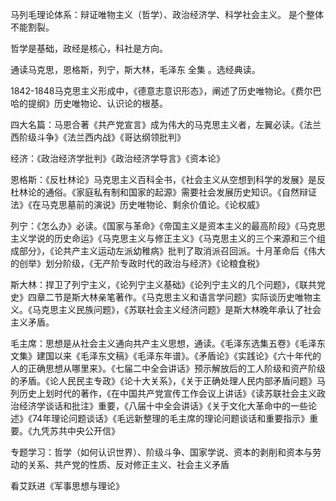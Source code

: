 马列毛理论体系：辩证唯物主义（哲学）、政治经济学、科学社会主义。  是个整体不能割裂。

哲学是基础，政经是核心，科社是方向。

通读马克思，恩格斯，列宁，斯大林，毛泽东 全集 。选经典读。

1842-1848马克思主义形成中，《德意志意识形态》，阐述了历史唯物论。《费尔巴哈的提纲》历史唯物论、认识论的根基。

四大名篇：马恩合著《共产党宣言》成为伟大的马克思主义者，左翼必读。《法兰西阶级斗争》《法兰西内战》《哥达纲领批判》

经济：《政治经济学批判》《政治经济学导言》《资本论》

恩格斯：《反杜林论》马克思主义百科全书，《社会主义从空想到科学的发展》是反杜林论的通俗。《家庭私有制和国家的起源》需要社会发展历史知识。《自然辩证法》《在马克思墓前的演说》历史唯物论、剩余价值论。《论权威》

列宁：《怎么办》必读。《国家与革命》《帝国主义是资本主义的最高阶段》《马克思主义学说的历史命运》《马克思主义与修正主义》《马克思主义的三个来源和三个组成部分》，《论共产主义运动左派幼稚病》批判了取消派召回派。十月革命后《伟大的创举》划分阶级，《无产阶专政时代的政治与经济》《论粮食税》

斯大林：捍卫了列宁主义，《论列宁主义基础》《论列宁主义的几个问题》，《联共党史》四章二节是斯大林亲笔著作。《马克思主义和语言学问题》实际谈历史唯物主义。《马克思主义民族问题》，《苏联社会主义经济问题》是斯大林晚年承认了社会主义矛盾。

毛主席：思想是从社会主义通向共产主义思想，通读。《毛泽东选集五卷》《毛泽东文集》建国以来《毛泽东文稿》《毛泽东年谱》。《矛盾论》《实践论》《六十年代的人的正确思想从哪里来》。《七届二中全会讲话》预示解放后的工人阶级和资产阶级的矛盾。《论人民民主专政》《论十大关系》，《关于正确处理人民内部矛盾问题》马列历史上划时代的著作，《在中国共产党宣传工作会议上讲话》《读苏联社会主义政治经济学谈话和批注》重要，《八届十中全会讲话》《关于文化大革命中的一些论述》《74年理论问题谈话》《毛远新整理的毛主席的理论问题谈话和重要指示》重要。《九凭苏共中央公开信》

专题学习：哲学（如何认识世界）、阶级斗争、国家学说、资本的剥削和资本与劳动的关系、共产党的性质、反对修正主义、社会主义矛盾

看艾跃进《军事思想与理论》